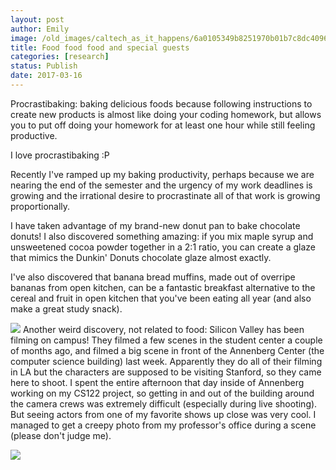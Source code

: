 ```yaml
---
layout: post
author: Emily
image: /old_images/caltech_as_it_happens/6a0105349b8251970b01b7c8dc4096970b.jpg
title: Food food food and special guests
categories: [research]
status: Publish
date: 2017-03-16
---
```



Procrastibaking: baking delicious foods because following instructions to create new products is almost like doing your coding homework, but allows you to put off doing your homework for at least one hour while still feeling productive.

I love procrastibaking :P

Recently I've ramped up my baking productivity, perhaps because we are nearing the end of the semester and the urgency of my work deadlines is growing and the irrational desire to procrastinate all of that work is growing proportionally.

I have taken advantage of my brand-new donut pan to bake chocolate donuts! I also discovered something amazing: if you mix maple syrup and unsweetened cocoa powder together in a 2:1 ratio, you can create a glaze that mimics the Dunkin' Donuts chocolate glaze almost exactly.

I've also discovered that banana bread muffins, made out of overripe bananas from open kitchen, can be a fantastic breakfast alternative to the cereal and fruit in open kitchen that you've been eating all year (and also make a great study snack).


![](/old_images/caltech_as_it_happens/6a0105349b8251970b01b8d266a3ae970c.jpg)
Another weird discovery, not related to food: Silicon Valley has been filming on campus! They filmed a few scenes in the student center a couple of months ago, and filmed a big scene in front of the Annenberg Center (the computer science building) last week. Apparently they do all of their filming in LA but the characters are supposed to be visiting Stanford, so they came here to shoot. I spent the entire afternoon that day inside of Annenberg working on my CS122 project, so getting in and out of the building around the camera crews was extremely difficult (especially during live shooting). But seeing actors from one of my favorite shows up close was very cool. I managed to get a creepy photo from my professor's office during a scene (please don't judge me).


![](/old_images/caltech_as_it_happens/6a0105349b8251970b01b7c8dc40ce970b.jpg)
